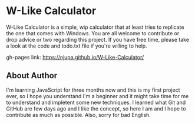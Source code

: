 # W-Like Calculator

W-Like Calculator is a simple, wip calculator that at least tries to replicate the one that comes with Windows. You are all welcome to contribute or drop advice or two regarding this project. If you have free time, please take a look at the code and todo.txt file if you're willing to help.

gh-pages link: https://njupa.github.io/W-Like-Calculator/

## About Author

I'm learning JavaScript for three months now and this is my first project ever, so I hope you understand I'm a beginner and it might take time for me to understand and impletent some new techniques. I learned what Git and GitHub are few days ago and I like the concept, so here I am and I hope to contribute as much as possible. Also, sorry for bad English.
